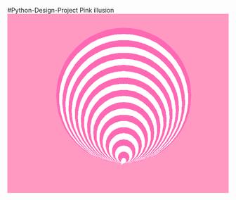 #Python-Design-Project
<hl>Pink illusion</hl>
<img src= "https://github.com/Faithrobinson/Python-Design-Project/blob/master/Capture.PNG">
